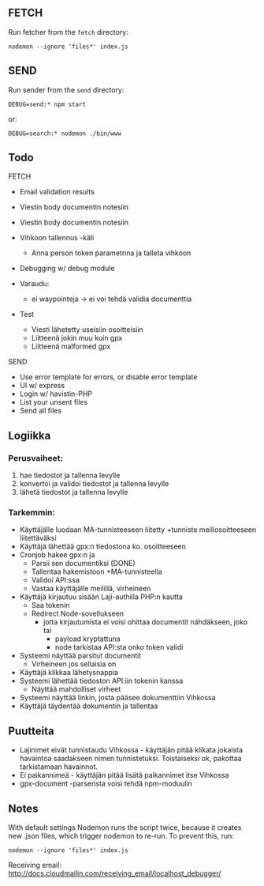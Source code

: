 
## FETCH

Run fetcher from the `fetch` directory:

    nodemon --ignore 'files*' index.js

## SEND

Run sender from the `send` directory:

    DEBUG=send:* npm start

or:

    DEBUG=search:* nodemon ./bin/www


## Todo

FETCH
- Email validation results
- Viestin body documentin notesiin

- Viestin body documentin notesiin
- Vihkoon tallennus -käli
   - Anna person token parametrina ja talleta vihkoon
- Debugging w/ debug module

- Varaudu:
   - ei waypointeja -> ei voi tehdä validia documenttia

- Test
   - Viesti lähetetty useisiin osoitteisiin
   - Liitteenä jokin muu kuin gpx
   - Liitteenä malformed gpx

SEND
- Use error template for errors, or disable error template
- UI w/ express
- Login w/ havistin-PHP
- List your unsent files
- Send all files


## Logiikka


### Perusvaiheet:

1) hae tiedostot ja tallenna levylle
1) konvertoi ja validoi tiedostot ja tallenna levylle
1) lähetä tiedostot ja tallenna levylle

### Tarkemmin:

- Käyttäjälle luodaan MA-tunnisteeseen liitetty +tunniste meiliosoitteeseen liitettäväksi
- Käyttäjä lähettää gpx:n tiedostona ko. osoitteeseen
- Cronjob hakee gpx:n ja
    - Parsii sen documentiksi (DONE)
    - Tallentaa hakemistoon +MA-tunnisteella
    - Validoi API:ssa
    - Vastaa käyttäjälle meilillä, virheineen
- Käyttäjä kirjautuu sisään Laji-authilla PHP:n kautta
    - Saa tokenin
    - Redirect Node-sovellukseen
        - jotta kirjautumista ei voisi ohittaa documentit nähdäkseen, joko tai
            - payload kryptattuna
            - node tarkistaa API:sta onko token validi
- Systeemi näyttää parsitut documentit
    - Virheineen jos sellaisia on 
- Käyttäjä klikkaa lähetysnappia
- Systeemi lähettää tiedoston API:iin tokenin kanssa
    - Näyttää mahdolliset virheet
- Systeemi näyttää linkin, josta pääsee dokumenttiin Vihkossa
- Käyttäjä täydentää dokumentin ja tallentaa





## Puutteita
- Lajinimet eivät tunnistaudu Vihkossa - käyttäjän pitää klikata jokaista havaintoa saadakseen nimen tunnistetuksi. Toistaiseksi ok, pakottaa tarkistamaan havainnot.
- Ei paikannimeä - käyttäjän pitää lisätä paikannimet itse Vihkossa
- gpx-document -parserista voisi tehdä npm-moduulin

## Notes

With default settings Nodemon runs the script twice, because it creates new .json files, which trigger nodemon to re-run.
To prevent this, run:

    nodemon --ignore 'files*' index.js


Receiving email: http://docs.cloudmailin.com/receiving_email/localhost_debugger/

